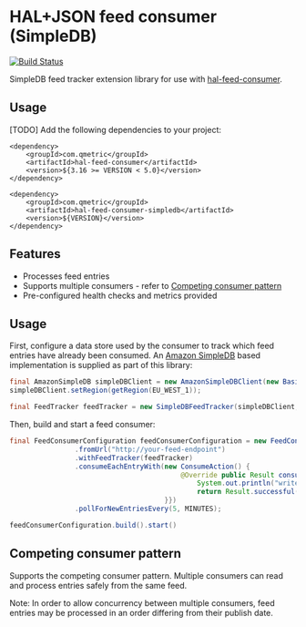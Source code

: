 HAL+JSON feed consumer (SimpleDB)
======================

[![Build Status](https://travis-ci.org/qmetric/hal-feed-consumer-simpledb.png)](https://travis-ci.org/qmetric/hal-feed-consumer-simpledb)

SimpleDB feed tracker extension library for use with [hal-feed-consumer](https://github.com/qmetric/hal-feed-consumer).


Usage
-----

[TODO] Add the following dependencies to your project:

```
<dependency>
    <groupId>com.qmetric</groupId>
    <artifactId>hal-feed-consumer</artifactId>
    <version>${3.16 >= VERSION < 5.0}</version>
</dependency>

<dependency>
    <groupId>com.qmetric</groupId>
    <artifactId>hal-feed-consumer-simpledb</artifactId>
    <version>${VERSION}</version>
</dependency>
```


Features
---------

* Processes feed entries
* Supports multiple consumers - refer to [Competing consumer pattern](#competing-consumer-pattern)
* Pre-configured health checks and metrics provided


Usage
-----

First, configure a data store used by the consumer to track which feed entries have already been consumed.
An [Amazon SimpleDB](http://aws.amazon.com/simpledb/) based implementation is supplied as part of this library:

```java
final AmazonSimpleDB simpleDBClient = new AmazonSimpleDBClient(new BasicAWSCredentials("access key", "secret key"));
simpleDBClient.setRegion(getRegion(EU_WEST_1));

final FeedTracker feedTracker = new SimpleDBFeedTracker(simpleDBClient, "your-sdb-domain");
```

Then, build and start a feed consumer:

```java
final FeedConsumerConfiguration feedConsumerConfiguration = new FeedConsumerConfiguration("test-feed")
                .fromUrl("http://your-feed-endpoint")
                .withFeedTracker(feedTracker)
                .consumeEachEntryWith(new ConsumeAction() {
                                          @Override public Result consume(final FeedEntry feedEntry) {
                                              System.out.println("write your code here to consume the next feed entry...");
                                              return Result.successful();
                                      }})
                .pollForNewEntriesEvery(5, MINUTES);

feedConsumerConfiguration.build().start()
```


Competing consumer pattern
--------------------------

Supports the competing consumer pattern. Multiple consumers can read and process entries safely from the same feed.

Note: In order to allow concurrency between multiple consumers, feed entries may be processed in an order differing from their publish date.
